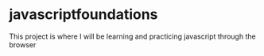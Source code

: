 # javascriptfoundations
This project is where I will be learning and practicing javascript through the browser